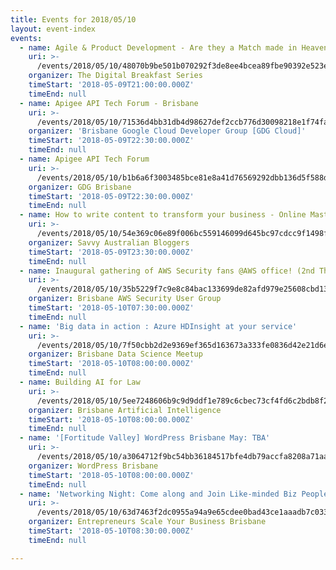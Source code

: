 ```yaml
---
title: Events for 2018/05/10
layout: event-index
events:
  - name: Agile & Product Development - Are they a Match made in Heaven?
    uri: >-
      /events/2018/05/10/48070b9be501b070292f3de8ee4bcea89fbe90392e523eeda3028ce0ebff8df0
    organizer: The Digital Breakfast Series
    timeStart: '2018-05-09T21:00:00.000Z'
    timeEnd: null
  - name: Apigee API Tech Forum - Brisbane
    uri: >-
      /events/2018/05/10/71536d4bb31db4d98627def2ccb776d30098218e1f74fa838aae2bd096993345
    organizer: 'Brisbane Google Cloud Developer Group [GDG Cloud]'
    timeStart: '2018-05-09T22:30:00.000Z'
    timeEnd: null
  - name: Apigee API Tech Forum
    uri: >-
      /events/2018/05/10/b1b6a6f3003485bce81e8a41d76569292dbb136d5f588d1664f597cbace5af89
    organizer: GDG Brisbane
    timeStart: '2018-05-09T22:30:00.000Z'
    timeEnd: null
  - name: How to write content to transform your business - Online Masterclass
    uri: >-
      /events/2018/05/10/54e369c06e89f006bc559146099d645bc97cdcc9f1498ffd7c1c2c9bdab70c10
    organizer: Savvy Australian Bloggers
    timeStart: '2018-05-09T23:30:00.000Z'
    timeEnd: null
  - name: Inaugural gathering of AWS Security fans @AWS office! (2nd Thursday)
    uri: >-
      /events/2018/05/10/35b5229f7c9e8c84bac133699de82afd979e25608cbd1330012283479b487e55
    organizer: Brisbane AWS Security User Group
    timeStart: '2018-05-10T07:30:00.000Z'
    timeEnd: null
  - name: 'Big data in action : Azure HDInsight at your service'
    uri: >-
      /events/2018/05/10/7f50cbb2d2e9369ef365d163673a333fe0836d42e21d6e0278b4ff357aa85bcd
    organizer: Brisbane Data Science Meetup
    timeStart: '2018-05-10T08:00:00.000Z'
    timeEnd: null
  - name: Building AI for Law
    uri: >-
      /events/2018/05/10/5ee7248606b9c9d9ddf1e789c6cbec73cf4fd6c2bdb8f2d152406b43d9331240
    organizer: Brisbane Artificial Intelligence
    timeStart: '2018-05-10T08:00:00.000Z'
    timeEnd: null
  - name: '[Fortitude Valley] WordPress Brisbane May: TBA'
    uri: >-
      /events/2018/05/10/a3064712f9bc54bb36184517bfe4db79accfa8208a71aab0cddc4b415002559c
    organizer: WordPress Brisbane
    timeStart: '2018-05-10T08:00:00.000Z'
    timeEnd: null
  - name: 'Networking Night: Come along and Join Like-minded Biz People!!'
    uri: >-
      /events/2018/05/10/63d7463f2dc0955a94a9e65cdee0bad43ce1aaadb7c0338e8a531132e5cbf78d
    organizer: Entrepreneurs Scale Your Business Brisbane
    timeStart: '2018-05-10T08:30:00.000Z'
    timeEnd: null

---
```

